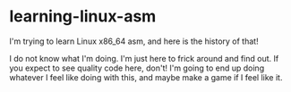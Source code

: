 # learning-linux-asm
I'm trying to learn Linux x86_64 asm, and here is the history of that!

I do not know what I'm doing. I'm just here to frick around and find out. If you expect to see quality code here, don't! I'm going to end up doing whatever I feel like doing with this, and maybe make a game if I feel like it.
